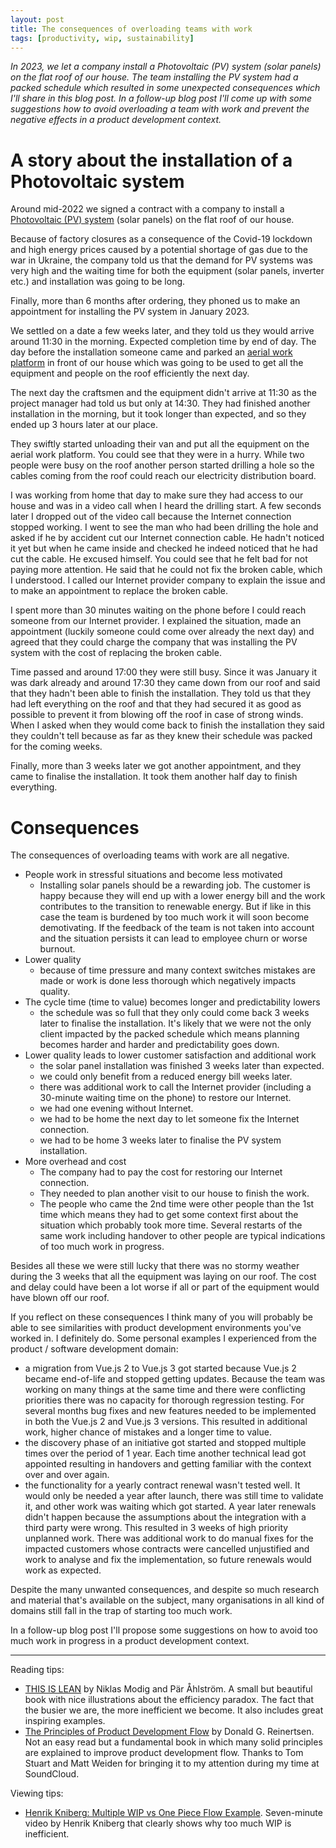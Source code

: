 ```yaml
---
layout: post
title: The consequences of overloading teams with work
tags: [productivity, wip, sustainability]
---
```


_In 2023, we let a company install a Photovoltaic (PV) system (solar panels) on the flat roof of our house.  The team installing the PV system had a packed schedule which resulted in some unexpected consequences which I'll share in this blog post. In a follow-up blog post I'll come up with some suggestions how to avoid overloading a team with work and prevent the negative effects in a product development context._

# A story about the installation of a Photovoltaic system

Around mid-2022 we signed a contract with a company to install a [Photovoltaic (PV) system](https://en.wikipedia.org/wiki/Photovoltaic_system) (solar panels) on the flat roof of our house.

Because of factory closures as a consequence of the Covid-19 lockdown and high energy prices caused by a potential shortage of gas due to the war in Ukraine, the company told us that the demand for PV systems was very high and the waiting time for both the equipment (solar panels, inverter etc.) and installation was going to be long.

Finally, more than 6 months after ordering, they phoned us to make an appointment for installing the PV system in January 2023.

We settled on a date a few weeks later, and they told us they would arrive around 11:30 in the morning. Expected completion time by end of day. The day before the installation someone came and parked an [aerial work platform](https://en.wikipedia.org/wiki/Aerial_work_platform) in front of our house which was going to be used to get all the equipment and people on the roof efficiently the next day.

The next day the craftsmen and the equipment didn't arrive at 11:30 as the project manager had told us but only at 14:30. They had finished another installation in the morning, but it took longer than expected, and so they ended up 3 hours later at our place.

They swiftly started unloading their van and put all the equipment on the aerial work platform. You could see that they were in a hurry. While two people were busy on the roof another person started drilling a hole so the cables coming from the roof could reach our electricity distribution board.

I was working from home that day to make sure they had access to our house and was in a video call when I heard the drilling start. A few seconds later I dropped out of the video call because the Internet connection stopped working. I went to see the man who had been drilling the hole and asked if he by accident cut our Internet connection cable. He hadn't noticed it yet but when he came inside and checked he indeed noticed that he had cut the cable. He excused himself. You could see that he felt bad for not paying more attention. He said that he could not fix the broken cable, which I understood. I called our Internet provider company to explain the issue and to make an appointment to replace the broken cable.

I spent more than 30 minutes waiting on the phone before I could reach someone from our Internet provider. I explained the situation, made an appointment (luckily someone could come over already the next day) and agreed that they could charge the company that was installing the PV system with the cost of replacing the broken cable.

Time passed and around 17:00 they were still busy. Since it was January it was dark already and around 17:30 they came down from our roof and said that they hadn't been able to finish the installation. They told us that they had left everything on the roof and that they had secured it as good as possible to prevent it from blowing off the roof in case of strong winds. When I asked when they would come back to finish the installation they said they couldn't tell because as far as they knew their schedule was packed for the coming weeks.

Finally, more than 3 weeks later we got another appointment, and they came to finalise the installation. It took them another half day to finish everything.

# Consequences

The consequences of overloading teams with work are all negative. 

- People work in stressful situations and become less motivated
   - Installing solar panels should be a rewarding job. The customer is happy because they will end up with a lower energy bill and the work contributes to the transition to renewable energy. But if like in this case the team is burdened by too much work it will soon become demotivating. If the feedback of the team is not taken into account and the situation persists it can lead to employee churn or worse burnout.
- Lower quality
   - because of time pressure and many context switches mistakes are made or work is done less thorough which negatively impacts quality.
- The cycle time (time to value) becomes longer and predictability lowers
   - the schedule was so full that they only could come back 3 weeks later to finalise the installation. It's likely that we were not the only client impacted by the packed schedule which means planning becomes harder and harder and predictability goes down.
- Lower quality leads to lower customer satisfaction and additional work
   - the solar panel installation was finished 3 weeks later than expected.
   - we could only benefit from a reduced energy bill weeks later.
   - there was additional work to call the Internet provider (including a 30-minute waiting time on the phone) to restore our Internet.
   - we had one evening without Internet.
   - we had to be home the next day to let someone fix the Internet connection.
   - we had to be home 3 weeks later to finalise the PV system installation.
- More overhead and cost
   - The company had to pay the cost for restoring our Internet connection.
   - They needed to plan another visit to our house to finish the work.
   - The people who came the 2nd time were other people than the 1st time which means they had to get some context first about the situation which probably took more time. Several restarts of the same work including handover to other people are typical indications of too much work in progress.


Besides all these we were still lucky that there was no stormy weather during the 3 weeks that all the equipment was laying on our roof. The cost and delay could have been a lot worse if all or part of the equipment would have blown off our roof.

If you reflect on these consequences I think many of you will probably be able to see similarities with product development environments you've worked in. I definitely do. Some personal examples I experienced from the product / software development domain:

- a migration from Vue.js 2 to Vue.js 3 got started because Vue.js 2 became end-of-life and stopped getting updates. Because the team was working on many things at the same time and there were conflicting priorities there was no capacity for thorough regression testing. For several months bug fixes and new features needed to be implemented in both the Vue.js 2 and Vue.js 3 versions. This resulted in additional work, higher chance of mistakes and a longer time to value.
- the discovery phase of an initiative got started and stopped multiple times over the period of 1 year. Each time another technical lead got appointed resulting in handovers and getting familiar with the context over and over again.
- the functionality for a yearly contract renewal wasn't tested well. It would only be needed a year after launch, there was still time to validate it, and other work was waiting which got started. A year later renewals didn't happen because the assumptions about the integration with a third party were wrong. This resulted in 3 weeks of high priority unplanned work. There was additional work to do manual fixes for the impacted customers whose contracts were cancelled unjustified and work to analyse and fix the implementation, so future renewals would work as expected.

Despite the many unwanted consequences, and despite so much research and material that's available on the subject, many organisations in all kind of domains still fall in the trap of starting too much work.

In a follow-up blog post I'll propose some suggestions on how to avoid too much work in progress in a product development context.


------
Reading tips:
- [THIS IS LEAN](https://thisislean.com) by Niklas Modig and Pär Åhlström. A small but beautiful book with nice illustrations about the efficiency paradox. The fact that the busier we are, the more inefficient we become. It also includes great inspiring examples.
- [The Principles of Product Development Flow](https://www.goodreads.com/book/show/6278270-the-principles-of-product-development-flow) by Donald G. Reinertsen. Not an easy read but a fundamental book in which many solid principles are explained to improve product development flow. Thanks to Tom Stuart and Matt Weiden for bringing it to my attention during my time at SoundCloud.

Viewing tips:
- [Henrik Kniberg: Multiple WIP vs One Piece Flow Example](https://www.youtube.com/watch?v=Yqi9Gwt-OEA&t). Seven-minute video by Henrik Kniberg that clearly shows why too much WIP is inefficient.